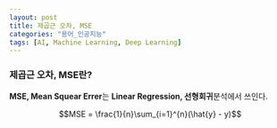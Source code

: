 ```yaml
---
layout: post
title: 제곱근 오차, MSE
categories: "용어_인공지능"
tags: [AI, Machine Learning, Deep Learning]
---
```


### 제곱근 오차, MSE란?

**MSE, Mean Squear Errer**는 **Linear Regression, 선형회귀**분석에서 쓰인다.

<center>$$MSE = \frac{1}{n}\sum_{i=1}^{n}(\hat{y} - y)$$</center><br/>



